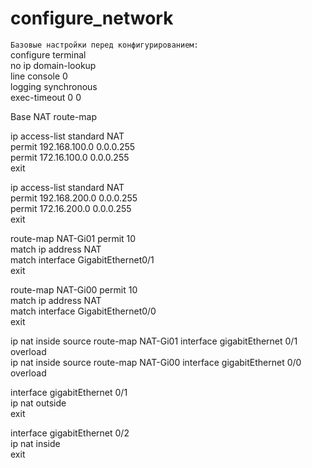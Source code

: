 # configure_network

<code>Базовые настройки перед конфигурированием:</code>  
configure terminal  
no ip domain-lookup  
line console 0  
logging synchronous  
exec-timeout 0 0  


Base NAT route-map  

ip access-list standard NAT  
 permit 192.168.100.0 0.0.0.255  
 permit 172.16.100.0 0.0.0.255  
 exit  
  
ip access-list standard NAT  
 permit 192.168.200.0 0.0.0.255  
 permit 172.16.200.0 0.0.0.255  
 exit  
   
route-map NAT-Gi01 permit 10  
 match ip address NAT  
 match interface GigabitEthernet0/1  
 exit  
    
route-map NAT-Gi00 permit 10  
 match ip address NAT  
 match interface GigabitEthernet0/0  
 exit  
    
ip nat inside source route-map NAT-Gi01 interface gigabitEthernet 0/1 overload  
ip nat inside source route-map NAT-Gi00 interface gigabitEthernet 0/0 overload  
  
interface gigabitEthernet 0/1  
ip nat outside  
exit  
  
interface gigabitEthernet 0/2  
ip nat inside  
exit  
  
